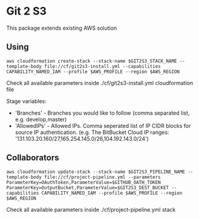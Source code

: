 # Git 2 S3

This package extends existing AWS solution

## Using

```
aws cloudformation create-stack --stack-name $GIT2S3_STACK_NAME --template-body file://cf/git2s3-install.yml --capabilities CAPABILITY_NAMED_IAM --profile $AWS_PROFILE --region $AWS_REGION
```

Check all available parameters inside ./cf/git2s3-install.yml cloudformation file

Stage variables:
- 'Branches' - Branches you would like to follow  (comma separated list, e.g. develop,master)
- 'AllowedIPs' - Allowed IPs. Comma seperated list of IP CIDR blocks for source IP authentication.
    (e.g. The BitBucket Cloud IP ranges: '131.103.20.160/27,165.254.145.0/26,104.192.143.0/24')


## Collaborators

```
aws cloudformation update-stack --stack-name $GIT2S3_PIPELINE_NAME --template-body file://cf/project-pipeline.yml --parameters ParameterKey=OAuthToken,ParameterValue=$GITHUB_OATH_TOKEN ParameterKey=OutputBucket,ParameterValue=$GIT2S3_DEST_BUCKET --capabilities CAPABILITY_NAMED_IAM --profile $AWS_PROFILE --region $AWS_REGION
```

Check all available parameters inside ./cf/project-pipeline.yml stack
